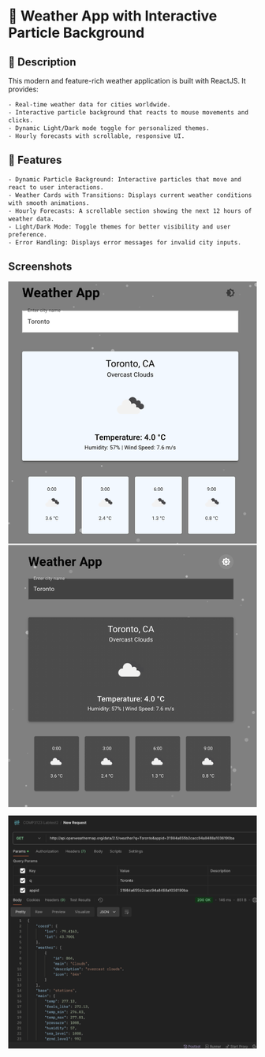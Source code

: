 # 🌟 Weather App with Interactive Particle Background

## 📝 Description

This modern and feature-rich weather application is built with ReactJS. It provides:

    - Real-time weather data for cities worldwide.
    - Interactive particle background that reacts to mouse movements and clicks.
    - Dynamic Light/Dark mode toggle for personalized themes.
    - Hourly forecasts with scrollable, responsive UI.

## 🚀 Features

    - Dynamic Particle Background: Interactive particles that move and react to user interactions.
    - Weather Cards with Transitions: Displays current weather conditions with smooth animations.
    - Hourly Forecasts: A scrollable section showing the next 12 hours of weather data.
    - Light/Dark Mode: Toggle themes for better visibility and user preference.
    - Error Handling: Displays error messages for invalid city inputs.

## Screenshots

![Screenshot of the Weather App in Light (Default) mode](./App.png)
![Screenshot of the Weather App in Dark mode](./App-DarkMode.png)

![Screenshot of the Postman test](./PostmanTest.png)